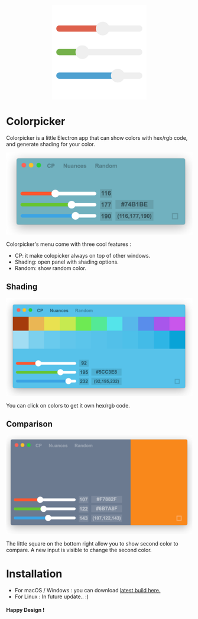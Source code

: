 <p align="center">
  <a href="https://crea-th.at/p/colorpicker">
    <img src="logo.png" width="256" height="256" alt="ColorPicker icon" />
  </a>
</p>

# Colorpicker

Colorpicker is a little Electron app that can show colors with hex/rgb code, and generate shading for your color.

![ColorPicker Screenshot](screenshots/screen1.png)

Colorpicker's menu come with three cool features :

- CP: it make colopicker always on top of other windows.
- Shading: open panel with shading options.
- Random: show random color.

## Shading

![ColorPicker Shading](screenshots/screen2.png)

You can click on colors to get it own hex/rgb code.

## Comparison

![ColorPicker Comparison](screenshots/screen3.png)

The little square on the bottom right allow you to show second color to compare.
A new input is visible to change the second color.

# Installation

- For macOS / Windows : you can download [latest build here.](https://github.com/Toinane/colorpicker/releases)
- For Linux : In future update.. :)

#### **Happy Design !**
